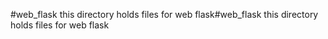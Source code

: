 #web_flask
this directory holds files for web flask#web_flask
this directory holds files for web flask
